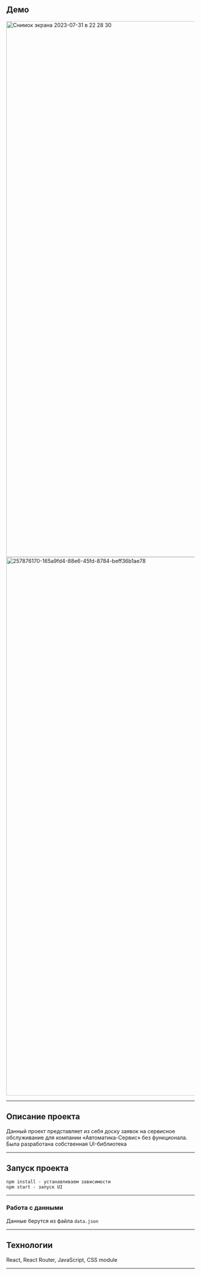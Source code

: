 ## Демо
<img width="1433" alt="Снимок экрана 2023-07-31 в 22 28 30" src="https://github.com/walkerman-on/request-board/assets/82907949/1de77ccf-b856-4ae2-a1d1-2cb5bbb04234">
<img width="1440" alt="257876170-165a9fd4-88e6-45fd-8784-beff36b1ae78" src="https://github.com/walkerman-on/request-board-layout/assets/82907949/39ec7c3a-d51d-41cc-b736-4083bbba8148">

---

## Описание проекта
Данный проект представляет из себя доску заявок на сервисное обслуживание для компании «Автоматика-Сервис» без функционала.
Была разработана собственная UI-библиотека

---

## Запуск проекта
```
npm install - устанавливаем зависимости
npm start - запуск UI
```

---

### Работа с данными

Данные берутся из файла `data.json`

---

## Технологии
React, React Router, JavaScript, CSS module

---
